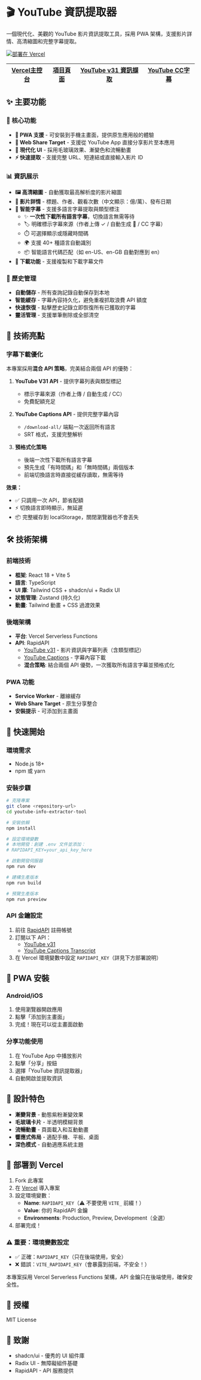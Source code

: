 # 🎬 YouTube 資訊提取器

一個現代化、美觀的 YouTube 影片資訊提取工具，採用 PWA 架構，支援影片詳情、高清縮圖和完整字幕提取。

[![部署在 Vercel](https://vercel.com/button)](https://vercel.com)


| [Vercel主控台](https://vercel.com/titans-projects-0ee27614/10-15-youtube-info-extractor-tool) | [項目頁面](https://10-15-youtube-info-extractor-tool.vercel.app/) | [YouTube v31 資訊擷取](https://rapidapi.com/ytdlfree/api/youtube-v31) | [YouTube CC字幕](https://rapidapi.com/nikzeferis/api/youtube-captions-transcript-subtitles-video-combiner) |
| :---: | :---: | :---: | :---: |

## ✨ 主要功能

### 🎯 核心功能
- **📱 PWA 支援** - 可安裝到手機主畫面，提供原生應用般的體驗
- **🔗 Web Share Target** - 支援從 YouTube App 直接分享影片至本應用
- **🎨 現代化 UI** - 採用毛玻璃效果、漸變色和流暢動畫
- **⚡ 快速提取** - 支援完整 URL、短連結或直接輸入影片 ID

### 📊 資訊展示
- **🖼️ 高清縮圖** - 自動獲取最高解析度的影片縮圖
- **📝 影片詳情** - 標題、作者、觀看次數（中文顯示：億/萬）、發布日期
- **💬 智能字幕** - 支援多語言字幕提取與類型標注
  - ✨ **一次性下載所有語言字幕**，切換語言無需等待
  - 🏷️ 明確標示字幕來源（作者上傳 ✓ / 自動生成 🤖 / CC 字幕）
  - ⏱️ 可選擇顯示或隱藏時間碼
  - 🌍 支援 40+ 種語言自動識別
  - 📦 智能語言代碼匹配（如 en-US、en-GB 自動對應到 en）
- **💾 下載功能** - 支援複製和下載字幕文件

### 📖 歷史管理
- **自動儲存** - 所有查詢記錄自動保存到本地
- **智能緩存** - 字幕內容持久化，避免重複抓取浪費 API 額度
- **快速恢復** - 點擊歷史記錄立即恢復所有已獲取的字幕
- **靈活管理** - 支援單筆刪除或全部清空

## 🎯 技術亮點

### 字幕下載優化
本專案採用**混合 API 策略**，完美結合兩個 API 的優勢：

1. **YouTube V31 API** - 提供字幕列表與類型標記
   - 標示字幕來源（作者上傳 / 自動生成 / CC）
   - 免費配額充足

2. **YouTube Captions API** - 提供完整字幕內容
   - `/download-all/` 端點一次返回所有語言
   - SRT 格式，支援完整解析

3. **預格式化策略**
   - 後端一次性下載所有語言字幕
   - 預先生成「有時間碼」和「無時間碼」兩個版本
   - 前端切換語言時直接從緩存讀取，無需等待

**效果：**
- ✅ 只調用一次 API，節省配額
- ⚡ 切換語言即時顯示，無延遲
- 📦 完整緩存到 localStorage，關閉瀏覽器也不會丟失

## 🛠️ 技術架構

### 前端技術
- **框架**: React 18 + Vite 5
- **語言**: TypeScript
- **UI 庫**: Tailwind CSS + shadcn/ui + Radix UI
- **狀態管理**: Zustand (持久化)
- **動畫**: Tailwind 動畫 + CSS 過渡效果

### 後端架構  
- **平台**: Vercel Serverless Functions
- **API**: RapidAPI
  - [YouTube v31](https://rapidapi.com/ytdlfree/api/youtube-v31) - 影片資訊與字幕列表（含類型標記）
  - [YouTube Captions](https://rapidapi.com/nikzeferis/api/youtube-captions-transcript-subtitles-video-combiner) - 字幕內容下載
  - **混合策略**: 結合兩個 API 優勢，一次獲取所有語言字幕並預格式化

### PWA 功能
- **Service Worker** - 離線緩存
- **Web Share Target** - 原生分享整合
- **安裝提示** - 可添加到主畫面

## 🚀 快速開始

### 環境需求
- Node.js 18+
- npm 或 yarn

### 安裝步驟

```bash
# 克隆專案
git clone <repository-url>
cd youtube-info-extractor-tool

# 安裝依賴
npm install

# 設定環境變數
# 本地開發：創建 .env 文件並添加：
# RAPIDAPI_KEY=your_api_key_here

# 啟動開發伺服器
npm run dev

# 建構生產版本
npm run build

# 預覽生產版本
npm run preview
```

### API 金鑰設定

1. 前往 [RapidAPI](https://rapidapi.com/) 註冊帳號
2. 訂閱以下 API：
   - [YouTube v31](https://rapidapi.com/ytdlfree/api/youtube-v31)
   - [YouTube Captions Transcript](https://rapidapi.com/nikzeferis/api/youtube-captions-transcript-subtitles-video-combiner)
3. 在 Vercel 環境變數中設定 `RAPIDAPI_KEY`（詳見下方部署說明）

## 📱 PWA 安裝

### Android/iOS
1. 使用瀏覽器開啟應用
2. 點擊「添加到主畫面」
3. 完成！現在可以從主畫面啟動

### 分享功能使用
1. 在 YouTube App 中播放影片
2. 點擊「分享」按鈕
3. 選擇「YouTube 資訊提取器」
4. 自動開啟並提取資訊

## 🎨 設計特色

- **漸變背景** - 動態紫粉漸變效果
- **毛玻璃卡片** - 半透明模糊背景
- **流暢動畫** - 頁面載入和互動動畫
- **響應式佈局** - 適配手機、平板、桌面
- **深色模式** - 自動適應系統主題

## 🔧 部署到 Vercel

1. Fork 此專案
2. 在 [Vercel](https://vercel.com) 導入專案
3. 設定環境變數：
   - **Name**: `RAPIDAPI_KEY`（⚠️ 不要使用 `VITE_` 前綴！）
   - **Value**: 你的 RapidAPI 金鑰
   - **Environments**: Production, Preview, Development（全選）
4. 部署完成！

### ⚠️ 重要：環境變數設定

- ✅ 正確：`RAPIDAPI_KEY`（只在後端使用，安全）
- ❌ 錯誤：`VITE_RAPIDAPI_KEY`（會暴露到前端，不安全！）

本專案採用 Vercel Serverless Functions 架構，API 金鑰只在後端使用，確保安全性。

## 📄 授權

MIT License

## 🙏 致謝

- shadcn/ui - 優秀的 UI 組件庫
- Radix UI - 無障礙組件基礎
- RapidAPI - API 服務提供 
